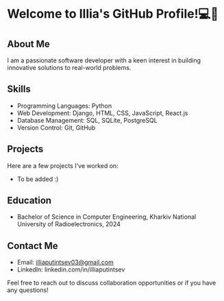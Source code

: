 # Welcome to Illia's GitHub Profile!💻🚀

## About Me
I am a passionate software developer with a keen interest in building innovative solutions to real-world problems.

## Skills
- Programming Languages: Python
- Web Development: Django, HTML, CSS, JavaScript, React.js
- Database Management: SQL, SQLite, PostgreSQL
- Version Control: Git, GitHub

## Projects
Here are a few projects I've worked on:
- To be added :)

## Education
- Bachelor of Science in Computer Engineering, Kharkiv National University of Radioelectronics, 2024

## Contact Me
- Email: illiaputintsev03@gmail.com
- LinkedIn: linkedin.com/in/illiaputintsev

Feel free to reach out to discuss collaboration opportunities or if you have any questions!

